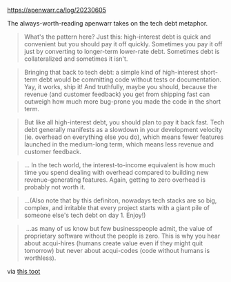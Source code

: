 https://apenwarr.ca/log/20230605

The always-worth-reading apenwarr takes on the tech debt metaphor.

> What's the pattern here? Just this: high-interest debt is quick and convenient but you should pay it off quickly. Sometimes you pay it off just by converting to longer-term lower-rate debt. Sometimes debt is collateralized and sometimes it isn't.

> Bringing that back to tech debt: a simple kind of high-interest short-term debt would be committing code without tests or documentation. Yay, it works, ship it! And truthfully, maybe you should, because the revenue (and customer feedback) you get from shipping fast can outweigh how much more bug-prone you made the code in the short term.

> But like all high-interest debt, you should plan to pay it back fast. Tech debt generally manifests as a slowdown in your development velocity (ie. overhead on everything else you do), which means fewer features launched in the medium-long term, which means less revenue and customer feedback.

> ... In the tech world, the interest-to-income equivalent is how much time you spend dealing with overhead compared to building new revenue-generating features. Again, getting to zero overhead is probably not worth it.

> ...(Also note that by this definiton, nowadays tech stacks are so big, complex, and irritable that every project starts with a giant pile of someone else's tech debt on day 1. Enjoy!)

>  ...as many of us know but few businesspeople admit, the value of proprietary software without the people is zero. This is why you hear about acqui-hires (humans create value even if they might quit tomorrow) but never about acqui-codes (code without humans is worthless).

via [this toot](https://elk.pwm.social/hachyderm.io/@apenwarr@bird.makeup/110495696582108642)